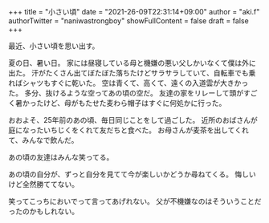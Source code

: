 +++
title = "小さい頃"
date = "2021-26-09T22:31:14+09:00"
author = "aki.f"
authorTwitter = "naniwastrongboy"
showFullContent = false
draft = false
+++

最近、小さい頃を思い出す。

夏の日、暑い日。
家には昼寝している母と機嫌の悪い父しかいなくて僕は外に出た。
汗がたくさん出てぼたぼた落ちたけどサラサラしていて、自転車でも乗ればシャツもすぐに乾いた。
空は青くて、高くて、遠くの入道雲が大きかった。
多分、抜けるような空ってあの頃の空だ。
友達の家をリレーして頭がすごく暑かったけど、母がもたせた麦わら帽子はすぐに何処かに行った。

おおよそ、25年前のあの頃、毎日同じことをして過ごした。
近所のおばさんが庭になったいちじくをくれて友だちと食べた。
お母さんが麦茶を出してくれて、みんなで飲んだ。

あの頃の友達はみんな笑ってる。

あの頃の自分が、ずっと自分を見てて今が楽しいかどうか尋ねてくる。
悔しいけど全然勝ててない。

笑ってこっちにおいでって言ってあげれない。
父が不機嫌なのはそういうことだったのかもしれない。
